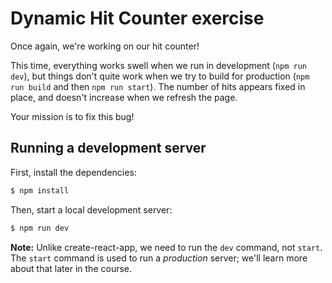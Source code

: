 # Dynamic Hit Counter exercise

Once again, we're working on our hit counter!

This time, everything works swell when we run in development (`npm run dev`), but things don't quite work when we try to build for production (`npm run build` and then `npm run start`). The number of hits appears fixed in place, and doesn't increase when we refresh the page.

Your mission is to fix this bug!

## Running a development server

First, install the dependencies:

```bash
$ npm install
```

Then, start a local development server:

```bash
$ npm run dev
```

**Note:** Unlike create-react-app, we need to run the `dev` command, not `start`. The `start` command is used to run a _production_ server; we'll learn more about that later in the course.
